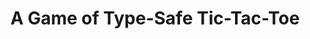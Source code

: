 ---
title: A Game of Type-Safe Tic-Tac-Toe
url: https://github.com/leonidas/codeblog/blob/master/2013/2013-02-19-typesafe-tictactoe.md
authors:
- Sami Hangaslammi
type: article
tags:
- web
doHaskell-type: blog post
dohaskell-year: 2013
---
